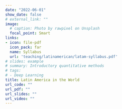 ```yaml
---
date: "2022-06-01"
show_date: false
# external_link: ""
image:
  # caption: Photo by rawpixel on Unsplash
  focal_point: Smart
links:
- icon: file-pdf
  icon_pack: far
  name: Syllabus
  url: 'teaching/latinamerican/latam-syllabus.pdf'
# slides: example
# summary: Introductory quantitative methods
# tags:
# - Deep Learning
title: Latin America in the World
url_code: ""
url_pdf: ""
url_slides: ""
url_video: ""
---
```

